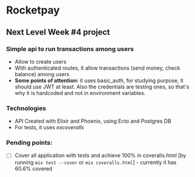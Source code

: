 # Rocketpay

## Next Level Week #4 project

### Simple api to run transactions among users
- Allow to create users
- With authenticated routes, it allow transactions (send money, check balance) among users
- **Some points of attention:** it uses basic_auth, for studying purpose, it should use JWT at least. Also the credentials are testing ones, so that's why it is hardcoded and not in environment variables.

### Technologies
- API Created with Elixir and Phoenix, using Ecto and Postgres DB
- For tests, it uses _excoveralls_

### Pending points:
  - [ ]  Cover all application with tests and achieve 100% in coveralls.html [by running `mix test --cover`  or  `mix coveralls.html`] - currently it has 60.6% covered 